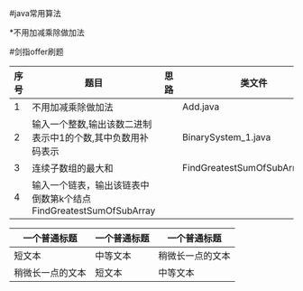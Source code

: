 #java常用算法

*不用加减乘除做加法

#剑指offer刷题


| 序号 | 题目 | 思路 | 类文件 |
| ------ | ------ | ------ | ------|
|1|不用加减乘除做加法|  |Add.java|
|2|输入一个整数,输出该数二进制表示中1的个数,其中负数用补码表示| |BinarySystem_1.java|
|3|连续子数组的最大和|  |FindGreatestSumOfSubArray.java|
|4|输入一个链表，输出该链表中倒数第k个结点 FindGreatestSumOfSubArray|

| 一个普通标题 | 一个普通标题 | 一个普通标题 |
| ------ | ------ | ------ |
| 短文本 | 中等文本 | 稍微长一点的文本 |
| 稍微长一点的文本 | 短文本 | 中等文本 |
